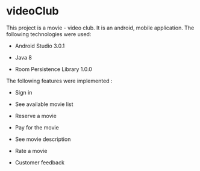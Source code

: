 #   videoClub
This project is a movie - video club. It is an android, mobile application. The following technologies were used:

  - Android Studio 3.0.1
  
  - Java 8
  
  - Room Persistence Library 1.0.0
  
The following features were implemented :

  - Sign in
  
  - See available movie list
  
  - Reserve a movie
  
  - Pay for the movie
  
  - See movie description
  
  - Rate a movie
  
  - Customer feedback

